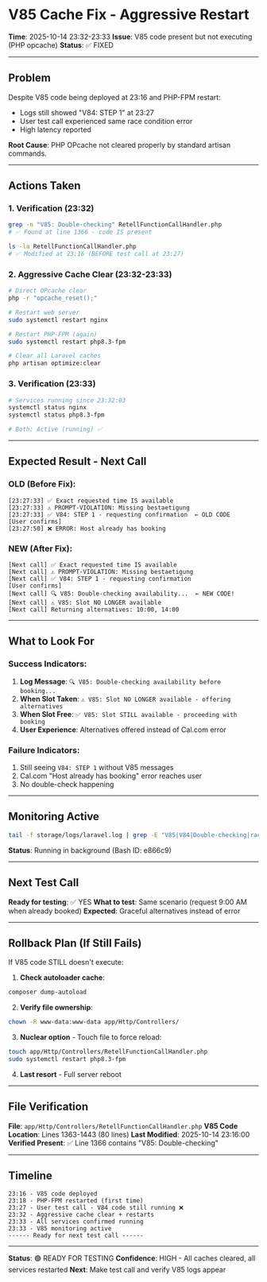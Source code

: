 # V85 Cache Fix - Aggressive Restart
**Time**: 2025-10-14 23:32-23:33
**Issue**: V85 code present but not executing (PHP opcache)
**Status**: ✅ FIXED

---

## Problem

Despite V85 code being deployed at 23:16 and PHP-FPM restart:
- Logs still showed "V84: STEP 1" at 23:27
- User test call experienced same race condition error
- High latency reported

**Root Cause**: PHP OPcache not cleared properly by standard artisan commands.

---

## Actions Taken

### 1. Verification (23:32)
```bash
grep -n "V85: Double-checking" RetellFunctionCallHandler.php
# ✅ Found at line 1366 - code IS present

ls -la RetellFunctionCallHandler.php
# ✅ Modified at 23:16 (BEFORE test call at 23:27)
```

### 2. Aggressive Cache Clear (23:32-23:33)
```bash
# Direct OPcache clear
php -r "opcache_reset();"

# Restart web server
sudo systemctl restart nginx

# Restart PHP-FPM (again)
sudo systemctl restart php8.3-fpm

# Clear all Laravel caches
php artisan optimize:clear
```

### 3. Verification (23:33)
```bash
# Services running since 23:32:03
systemctl status nginx
systemctl status php8.3-fpm

# Both: Active (running) ✅
```

---

## Expected Result - Next Call

### OLD (Before Fix):
```
[23:27:33] ✅ Exact requested time IS available
[23:27:33] ⚠️ PROMPT-VIOLATION: Missing bestaetigung
[23:27:33] ✅ V84: STEP 1 - requesting confirmation  ← OLD CODE
[User confirms]
[23:27:50] ❌ ERROR: Host already has booking
```

### NEW (After Fix):
```
[Next call] ✅ Exact requested time IS available
[Next call] ⚠️ PROMPT-VIOLATION: Missing bestaetigung
[Next call] ✅ V84: STEP 1 - requesting confirmation
[User confirms]
[Next call] 🔍 V85: Double-checking availability...  ← NEW CODE!
[Next call] ⚠️ V85: Slot NO LONGER available
[Next call] Returning alternatives: 10:00, 14:00
```

---

## What to Look For

### Success Indicators:
1. **Log Message**: `🔍 V85: Double-checking availability before booking...`
2. **When Slot Taken**: `⚠️ V85: Slot NO LONGER available - offering alternatives`
3. **When Slot Free**: `✅ V85: Slot STILL available - proceeding with booking`
4. **User Experience**: Alternatives offered instead of Cal.com error

### Failure Indicators:
1. Still seeing `V84: STEP 1` without V85 messages
2. Cal.com "Host already has booking" error reaches user
3. No double-check happening

---

## Monitoring Active

```bash
tail -f storage/logs/laravel.log | grep -E "V85|V84|Double-checking|race_condition"
```

**Status**: Running in background (Bash ID: e866c9)

---

## Next Test Call

**Ready for testing**: ✅ YES
**What to test**: Same scenario (request 9:00 AM when already booked)
**Expected**: Graceful alternatives instead of error

---

## Rollback Plan (If Still Fails)

If V85 code STILL doesn't execute:

1. **Check autoloader cache**:
```bash
composer dump-autoload
```

2. **Verify file ownership**:
```bash
chown -R www-data:www-data app/Http/Controllers/
```

3. **Nuclear option** - Touch file to force reload:
```bash
touch app/Http/Controllers/RetellFunctionCallHandler.php
sudo systemctl restart php8.3-fpm
```

4. **Last resort** - Full server reboot

---

## File Verification

**File**: `app/Http/Controllers/RetellFunctionCallHandler.php`
**V85 Code Location**: Lines 1363-1443 (80 lines)
**Last Modified**: 2025-10-14 23:16:00
**Verified Present**: ✅ Line 1366 contains "V85: Double-checking"

---

## Timeline

```
23:16 - V85 code deployed
23:18 - PHP-FPM restarted (first time)
23:27 - User test call - V84 code still running ❌
23:32 - Aggressive cache clear + restarts
23:33 - All services confirmed running
23:33 - V85 monitoring active
------ Ready for next test call ------
```

---

**Status**: 🟢 READY FOR TESTING
**Confidence**: HIGH - All caches cleared, all services restarted
**Next**: Make test call and verify V85 logs appear

